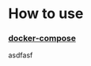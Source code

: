 # How to use


### [docker-compose](https://docs.docker.com/compose/install/#install-compose)


asdfasf